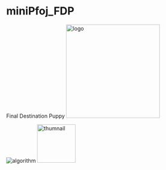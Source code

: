 # miniPfoj_FDP
Final Destination Puppy
<img width="249" alt="logo" src="https://user-images.githubusercontent.com/83942678/149305010-a9159081-b810-4e89-ab38-f9d5a7158139.PNG">


![algorithm](https://user-images.githubusercontent.com/83942678/149305067-e100bf5c-348e-497f-9212-59b2956c08f2.png)
<img width="102" alt="thumnail" src="https://user-images.githubusercontent.com/83942678/149305093-e3f07df0-02e2-4175-81b5-ce74bb13f97c.png">
